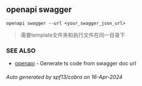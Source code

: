 ## openapi swagger

```
openapi swagger --url <your_swagger_json_url>
```
> 需要template文件夹和执行文件在同一目录下

### SEE ALSO

* [openapi](openapi.md)	 - Generate ts code from swagger doc url

###### Auto generated by spf13/cobra on 16-Apr-2024
